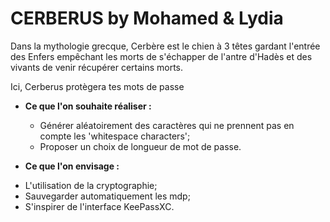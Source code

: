 # CERBERUS by Mohamed & Lydia

Dans la mythologie grecque, Cerbère est le chien à 3 têtes gardant l'entrée des Enfers empêchant les morts de s'échapper de l'antre d'Hadès et des vivants de venir récupérer certains morts.

Ici, Cerberus protègera tes mots de passe


* **Ce que l'on souhaite réaliser :**

	- Générer aléatoirement des caractères qui ne prennent pas en compte les 'whitespace characters';
	- Proposer un choix de longueur de mot de passe.

* **Ce que l'on envisage :**

- L'utilisation de la cryptographie;
- Sauvegarder automatiquement les mdp;
- S'inspirer de l'interface KeePassXC.
